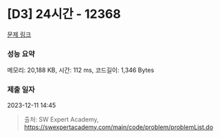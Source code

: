 # [D3] 24시간 - 12368 

[문제 링크](https://swexpertacademy.com/main/code/problem/problemDetail.do?contestProbId=AXsEBlLqedsDFARX) 

### 성능 요약

메모리: 20,188 KB, 시간: 112 ms, 코드길이: 1,346 Bytes

### 제출 일자

2023-12-11 14:45



> 출처: SW Expert Academy, https://swexpertacademy.com/main/code/problem/problemList.do